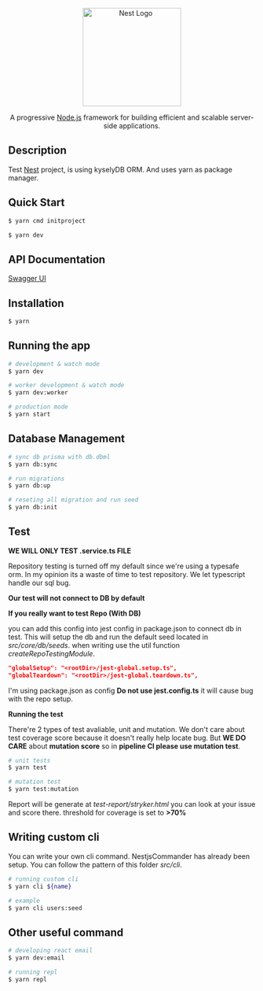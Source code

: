 <p align="center">
  <a href="http://nestjs.com/" target="blank"><img src="https://nestjs.com/img/logo-small.svg" width="200" alt="Nest Logo" /></a>
</p>

[circleci-image]: https://img.shields.io/circleci/build/github/nestjs/nest/master?token=abc123def456
[circleci-url]: https://circleci.com/gh/nestjs/nest

  <p align="center">A progressive <a href="http://nodejs.org" target="_blank">Node.js</a> framework for building efficient and scalable server-side applications.</p>
  <!--[![Backers on Open Collective](https://opencollective.com/nest/backers/badge.svg)](https://opencollective.com/nest#backer)
  [![Sponsors on Open Collective](https://opencollective.com/nest/sponsors/badge.svg)](https://opencollective.com/nest#sponsor)-->

## Description

Test [Nest](https://github.com/nestjs/nest) project, is using kyselyDB ORM. And uses yarn as package manager.

## Quick Start
```bash
$ yarn cmd initproject

$ yarn dev
```

## API Documentation

[Swagger UI](http://localhost:3000/docs/swagger#/)

## Installation

```bash
$ yarn
```

## Running the app

```bash
# development & watch mode
$ yarn dev

# worker development & watch mode
$ yarn dev:worker

# production mode
$ yarn start
```

## Database Management
```bash
# sync db prisma with db.dbml
$ yarn db:sync

# run migrations
$ yarn db:up

# reseting all migration and run seed
$ yarn db:init
```

## Test

**WE WILL ONLY TEST .service.ts FILE**

Repository testing is turned off my default since we're using a typesafe orm. In my opinion its a waste of time to test repository. We let typescript handle our sql bug.

**Our test will not connect to DB by default**

**If you really want to test Repo (With DB)**

you can add this config into jest config in package.json to connect db in test. This will setup the db and run the default seed located in *src/core/db/seeds*. when writing use the util function *createRepoTestingModule*.
```json
"globalSetup": "<rootDir>/jest-global.setup.ts",
"globalTeardown": "<rootDir>/jest-global.teardown.ts",
```

I'm using package.json as config **Do not use jest.config.ts** it will cause bug with the repo setup.

**Running the test**

There're  2 types of test avaliable, unit and mutation. We don't care about test coverage score because it doesn't really help locate bug. But **WE DO CARE** about **mutation score** so in **pipeline CI please use mutation test**.

```bash
# unit tests
$ yarn test

# mutation test
$ yarn test:mutation
```

Report will be generate at *test-report/stryker.html* you can look at your issue and score there. threshold for coverage is set to **>70%**

## Writing custom cli

You can write your own cli command. NestjsCommander has already been setup. You can follow the pattern of this folder *src/cli*.

```bash
# running custom cli
$ yarn cli ${name}

# example
$ yarn cli users:seed
```


## Other useful command

```bash
# developing react email
$ yarn dev:email

# running repl
$ yarn repl
```
